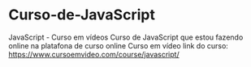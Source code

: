 # Curso-de-JavaScript
JavaScript - Curso em vídeos
 Curso de JavaScript que estou fazendo online na platafona de curso online Curso em vídeo
link do curso: https://www.cursoemvideo.com/course/javascript/
